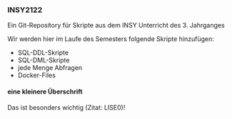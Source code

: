 ### INSY2122

Ein Git-Repository für Skripte aus dem INSY Unterricht des 3. Jahrganges

Wir werden hier im Laufe des Semesters folgende Skripte hinzufügen:

*  SQL-DDL-Skripte
*  SQL-DML-Skripte
*  jede Menge Abfragen
*  Docker-Files

#### eine kleinere Überschrift

Das ist besonders wichtig (Zitat: LISE0)!
